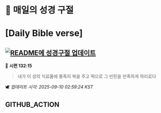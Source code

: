 # 🙏 매일의 성경 구절
# [Daily Bible verse]
## [![README에 성경구절 업데이트](https://github.com/DONGSUKA/first_test/actions/workflows/update-readme-bible.yml/badge.svg)](https://github.com/DONGSUKA/first_test/actions/workflows/update-readme-bible.yml)
<!-- START_BIBLE_VERSE -->
📖 **시편 132:15**
> 내가 이 성의 식료품에 풍족히 복을 주고 떡으로 그 빈민을 만족하게 하리로다

🕊️ _업데이트 시각: 2025-09-10 02:59:24 KST_
  <!-- END_BIBLE_VERSE -->
## GITHUB_ACTION
